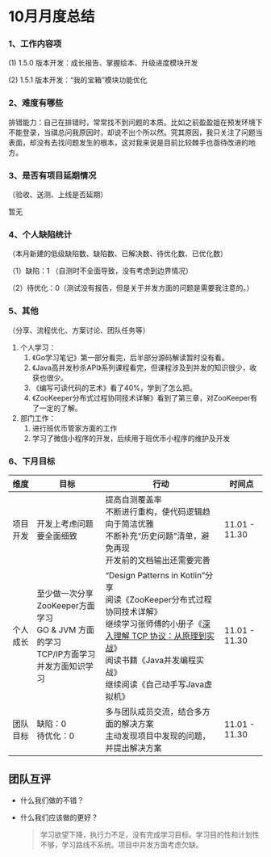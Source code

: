 # 10月月度总结

### 1、工作内容项

(1) 1.5.0 版本开发：成长报告、掌握绘本、升级进度模块开发

(2) 1.5.1 版本开发：“我的宝箱”模块功能优化

### 2、难度有哪些

排错能力：自己在排错时，常常找不到问题的本质。比如之前盈盈姐在预发环境下不能登录，当祺总问我原因时，却说不出个所以然。究其原因，我只关注了问题当表面，却没有去找问题发生的根本，这对我来说是目前比较棘手也亟待改进的地方。

### 3、是否有项目延期情况

（验收、送测、上线是否延期）

暂无

### 4、个人缺陷统计

（本月新建的低级缺陷数、缺陷数、已解决数、待优化数、已优化数）

（1）缺陷：1 （自测时不全面导致，没有考虑到边界情况）

（2）待优化：0（测试没有报告，但是关于并发方面的问题是需要我注意的。）

### 5、其他

（分享、流程优化、方案讨论、团队任务等）

1. 个人学习：
   1. 《Go学习笔记》第一部分看完，后半部分源码解读暂时没有看。
   2. 《Java高并发秒杀API》系列课程看完，但课程涉及到并发的知识很少，收获也很少。
   3. 《编写可读代码的艺术》看了40%，学到了怎么把。
   4. 《ZooKeeper分布式过程协同技术详解》看到了第三章，对ZooKeeper有了一定的了解。
2. 部门工作：
   1. 进行班优币管家方面的工作
   2. 学习了微信小程序的开发，后续用于班优币小程序的维护及开发

### 6、下月目标

| 维度     | 目标                                                         | 行动                                                         | 时间点        |
| -------- | ------------------------------------------------------------ | ------------------------------------------------------------ | ------------- |
| 项目开发 | 开发上考虑问题要全面细致                                     | 提高自测覆盖率<br/>不断进行重构，使代码逻辑趋向于简洁优雅<br/>不断补充“历史问题”清单，避免再现<br/>开发前的文档输出还需要完善 | 11.01 - 11.30 |
| 个人成长 | 至少做一次分享<br/>ZooKeeper方面学习<br/>GO & JVM 方面的学习<br/>TCP/IP方面学习<br/>并发方面知识学习 | “Design Patterns in Kotlin”分享<br/>阅读《ZooKeeper分布式过程协同技术详解》<br/>继续学习张师傅的小册子《[深入理解 TCP 协议：从原理到实战](https://juejin.im/book/5c70dbbe51882562046911bc)》<br/>阅读书籍《Java并发编程实战》<br/>继续阅读《自己动手写Java虚拟机》 | 11.01 - 11.30 |
| 团队目标 | 缺陷：0<br/>待优化：0                                        | 多与团队成员交流，结合多方面的解决方案<br/>主动发现项目中发现的问题，并提出解决方案 | 11.01 - 11.30 |

## 团队互评

- 什么我们做的不错？

  > 

- 什么我们应该做的更好？

  > 学习欲望下降，执行力不足，没有完成学习目标。学习目的性和计划性不够，学习路线不系统。项目中并发方面考虑欠缺。